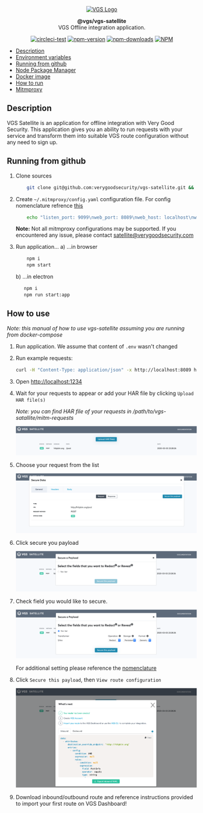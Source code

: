 <p align="center"><a href="https://www.verygoodsecurity.com/"><img src="https://avatars0.githubusercontent.com/u/17788525" width="128" alt="VGS Logo"></a></p>
<p align="center"><b>@vgs/vgs-satellite</b><br/>VGS Offline integration application.</p>
<p align="center">
<a href="https://circleci.com/gh/verygoodsecurity/vgs-satellite/tree/master"><img src="https://circleci.com/gh/verygoodsecurity/vgs-satellite/tree/master.svg?style=svg" alt="circleci-test"></a>
<a href="https://badge.fury.io/js/%40vgs%2Fvgs-satellite"><img src="https://badge.fury.io/js/%40vgs%2Fvgs-satellite.svg" alt="npm-version"></a>
<a href="https://badge.fury.io/js/%40vgs%2Fvgs-satellite"><img src="https://img.shields.io/npm/dw/@vgs/vgs-satellite?style=flat-square" alt="npm-downloads"></a>
<a href="https://opensource.org/licenses/ISC"><img src="https://img.shields.io/npm/l/@vgs/vgs-satellite?style=flat-square" alt="NPM"></a>
</p>


<!-- toc -->
* [Description](#description)
* [Environment variables](#environment-variables)
* [Running from github](#running-from-github)
* [Node Package Manager](#node-package-manager)
* [Docker image](#docker-image)
* [How to run](#how-to-use)
* [Mitmproxy](#running-mimtmproxy-separately)
<!-- tocstop -->

## Description

VGS Satellite is an  application for offline integration with Very Good Security.
This  application gives you an ability to run requests with your service and transform them into suitable VGS route configuration
without any need to sign up.

## Running from github

1. Clone sources
    ```bash
        git clone git@github.com:verygoodsecurity/vgs-satellite.git && cd vgs-satellite
    ```

1. Create `~/.mitmproxy/config.yaml` configuration file. For config nomenclature refrence [this](https://docs.mitmproxy.org/stable/concepts-options/)
    ```bash
        echo "listen_port: 9099\nweb_port: 8089\nweb_host: localhost\nweb_open_browser: false" > ~/.mitmproxy/config.yaml
    ```
   **Note:** Not all mitmproxy configurations may be supported. If you encountered any issue, please contact satellite@verygoodsecurity.com
    
1. Run application...
    a) ...in browser 
    ```bash
        npm i
        npm start
    ```
    b) ...in electron 
    ```bash
       npm i
       npm run start:app
    ```

## How to use 

_Note: this manual of how to use vgs-satellite assuming you are running from docker-compose_

1. Run application. 
   We assume that content of `.env` wasn't changed
1. Run example requests:
    ```bash
    curl -H "Content-Type: application/json" -x http://localhost:8089 http://httpbin.org/post -d '{"foo": "bar"}'
    ```
1. Open [http://localhost:1234](http://localhost:1234)
1. Wait for your requests to appear or add your HAR file by clicking `Upload HAR file(s)`

   _Note: you can find HAR file of your requests in /path/to/vgs-satallite/mitm-requests_
   
   ![requests-list](manual/1-requests-list.png)
   
1. Choose your request from the list

   ![requests-detail](manual/2-requests-detail.png)
    
1. Click secure you payload

   ![secure-payload](manual/3-secure-payload.png)
   
1. Check field you would like to secure.

   ![secure-check](manual/4-secure-check.png)

    For additional setting please reference the [nomenclature](https://www.verygoodsecurity.com/docs/terminology/nomenclature)

1. Click `Secure this payload`, then `View route configuration`

   ![route-config](manual/5-route-config.png)
   
1. Download inbound/outbound route and reference instructions provided to import your first route on VGS Dashboard!
